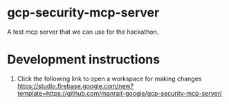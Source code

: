 # gcp-security-mcp-server
A test mcp server that we can use for the hackathon. 

# Development instructions
1. Click the following link to open a workspace for making changes
https://studio.firebase.google.com/new?template=https://github.com/manrajt-google/gcp-security-mcp-server/
